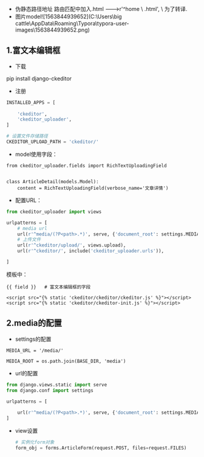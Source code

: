 

- 伪静态路径地址  路由匹配中加入.html --->r'^home \ .html',  \ 为了转译.
- 图片model![1563844939652](C:\Users\big cattle\AppData\Roaming\Typora\typora-user-images\1563844939652.png)

## 1.富文本编辑框

- 下载 

pip install django-ckeditor

- 注册

```python
INSTALLED_APPS = [
	
    'ckeditor',
    'ckeditor_uploader',
]

# 设置文件存储路径
CKEDITOR_UPLOAD_PATH = 'ckeditor/'
```

- model使用字段：

```
from ckeditor_uploader.fields import RichTextUploadingField


class ArticleDetail(models.Model):
    content = RichTextUploadingField(verbose_name='文章详情')
```

- 配置URL：

```python
from ckeditor_uploader import views

urlpatterns = [
	# media url
    url(r'^media/(?P<path>.*)', serve, {'document_root': settings.MEDIA_ROOT}),
    # 上传文件
    url(r'^ckeditor/upload/', views.upload),
    url(r'^ckeditor/', include('ckeditor_uploader.urls')),

]
```

模板中：

```
{{ field }}   # 富文本编辑框的字段

<script src="{% static 'ckeditor/ckeditor/ckeditor.js' %}"></script>
<script src="{% static 'ckeditor/ckeditor-init.js' %}"></script>
```

## 2.media的配置

- settings的配置

```
MEDIA_URL = '/media/'

MEDIA_ROOT = os.path.join(BASE_DIR, 'media')
```

- url的配置

```python
from django.views.static import serve
from django.conf import settings

urlpatterns = [
 
    url(r'^media/(?P<path>.*)', serve, {'document_root': settings.MEDIA_ROOT}),
]
```

- view设置

  ```python
  # 实例化form对象
  form_obj = forms.ArticleForm(request.POST, files=request.FILES)
  ```

  